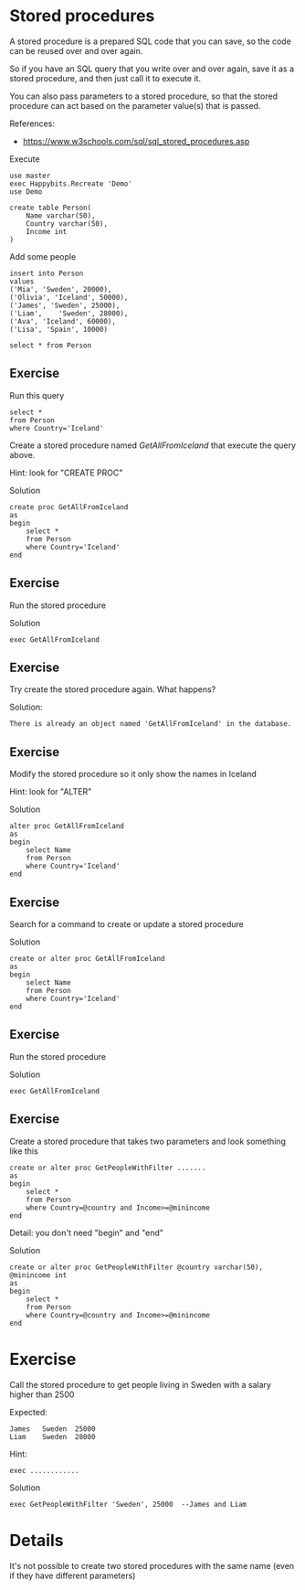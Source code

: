 # Stored procedures

A stored procedure is a prepared SQL code that you can save, so the code can be reused over and over again.

So if you have an SQL query that you write over and over again, save it as a stored procedure, and then just call it to execute it.

You can also pass parameters to a stored procedure, so that the stored procedure can act based on the parameter value(s) that is passed.

References:
- https://www.w3schools.com/sql/sql_stored_procedures.asp

Execute

	use master
	exec Happybits.Recreate 'Demo'
	use Demo

	create table Person(
		Name varchar(50),
		Country varchar(50),
		Income int
	)

Add some people

	insert into Person
	values
	('Mia', 'Sweden', 20000),
	('Olivia', 'Iceland', 50000),
	('James', 'Sweden', 25000),
	('Liam',	'Sweden', 28000),
	('Ava',	'Iceland', 60000),
	('Lisa', 'Spain', 10000)

	select * from Person

## Exercise

Run this query

	select * 
	from Person 
	where Country='Iceland'   

Create a stored procedure named *GetAllFromIceland* that execute the query above.

Hint: look for "CREATE PROC"

Solution

	create proc GetAllFromIceland
	as
	begin
		select * 
		from Person 
		where Country='Iceland'  
	end


## Exercise

Run the stored procedure

Solution

	exec GetAllFromIceland	

## Exercise

Try create the stored procedure again. What happens?

Solution:

	There is already an object named 'GetAllFromIceland' in the database.

## Exercise

Modify the stored procedure so it only show the names in Iceland

Hint: look for "ALTER"

Solution

	alter proc GetAllFromIceland
	as
	begin
		select Name
		from Person 
		where Country='Iceland'
	end

## Exercise

Search for a command to create or update a stored procedure

Solution

	create or alter proc GetAllFromIceland
	as
	begin
		select Name
		from Person 
		where Country='Iceland'
	end

## Exercise

Run the stored procedure

Solution

	exec GetAllFromIceland

	
## Exercise

Create a stored procedure that takes two parameters and look something like this

	create or alter proc GetPeopleWithFilter .......
	as
	begin
		select *
		from Person 
		where Country=@country and Income>=@minincome
	end

Detail: you don't need "begin" and "end"

Solution

	create or alter proc GetPeopleWithFilter @country varchar(50), @minincome int
	as
	begin
		select *
		from Person 
		where Country=@country and Income>=@minincome
	end

# Exercise

Call the stored procedure to get people living in Sweden with a salary higher than 2500

Expected:

	James	Sweden	25000
	Liam	Sweden	28000

Hint: 

	exec ............

Solution

	exec GetPeopleWithFilter 'Sweden', 25000  --James and Liam

# Details

It's not possible to create two stored procedures with the same name (even if they have different parameters)
